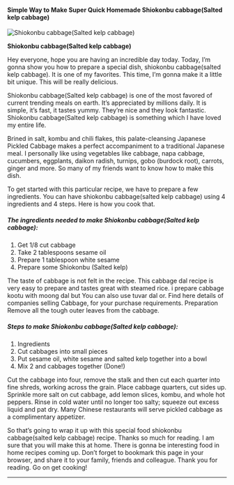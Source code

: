             

#### Simple Way to Make Super Quick Homemade Shiokonbu cabbage(Salted kelp cabbage)

![Shiokonbu cabbage(Salted kelp cabbage)](https://img-global.cpcdn.com/recipes/75343271903aec99/751x532cq70/shiokonbu-cabbagesalted-kelp-cabbage-recipe-main-photo.jpg)

**Shiokonbu cabbage(Salted kelp cabbage)**

Hey everyone, hope you are having an incredible day today. Today, I’m gonna show you how to prepare a special dish, shiokonbu cabbage(salted kelp cabbage). It is one of my favorites. This time, I’m gonna make it a little bit unique. This will be really delicious.

Shiokonbu cabbage(Salted kelp cabbage) is one of the most favored of current trending meals on earth. It’s appreciated by millions daily. It is simple, it’s fast, it tastes yummy. They’re nice and they look fantastic. Shiokonbu cabbage(Salted kelp cabbage) is something which I have loved my entire life.

Brined in salt, kombu and chili flakes, this palate-cleansing Japanese Pickled Cabbage makes a perfect accompaniment to a traditional Japanese meal. I personally like using vegetables like cabbage, napa cabbage, cucumbers, eggplants, daikon radish, turnips, gobo (burdock root), carrots, ginger and more. So many of my friends want to know how to make this dish.

To get started with this particular recipe, we have to prepare a few ingredients. You can have shiokonbu cabbage(salted kelp cabbage) using 4 ingredients and 4 steps. Here is how you cook that.

##### The ingredients needed to make Shiokonbu cabbage(Salted kelp cabbage):

1.  Get 1/8 cut cabbage
2.  Take 2 tablespoons sesame oil
3.  Prepare 1 tablespoon white sesame
4.  Prepare some Shiokonbu (Salted kelp)

The taste of cabbage is not felt in the recipe. This cabbage dal recipe is very easy to prepare and tastes great with steamed rice. i prepare cabbage kootu with moong dal but You can also use tuvar dal or. Find here details of companies selling Cabbage, for your purchase requirements. Preparation Remove all the tough outer leaves from the cabbage.

##### Steps to make Shiokonbu cabbage(Salted kelp cabbage):

1.  Ingredients
2.  Cut cabbages into small pieces
3.  Put sesame oil, white sesame and salted kelp together into a bowl
4.  Mix 2 and cabbages together (Done!)

Cut the cabbage into four, remove the stalk and then cut each quarter into fine shreds, working across the grain. Place cabbage quarters, cut sides up. Sprinkle more salt on cut cabbage, add lemon slices, kombu, and whole hot peppers. Rinse in cold water until no longer too salty; squeeze out excess liquid and pat dry. Many Chinese restaurants will serve pickled cabbage as a complimentary appetizer.

So that’s going to wrap it up with this special food shiokonbu cabbage(salted kelp cabbage) recipe. Thanks so much for reading. I am sure that you will make this at home. There is gonna be interesting food in home recipes coming up. Don’t forget to bookmark this page in your browser, and share it to your family, friends and colleague. Thank you for reading. Go on get cooking!

* * *